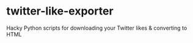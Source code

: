 # twitter-like-exporter
Hacky Python scripts for downloading your Twitter likes &amp; converting to HTML
